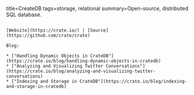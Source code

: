 title=CreateDB
tags=storage, relational
summary=Open-source, distributed SQL database.
~~~~~~

[Website](https://crate.io/) | [Source](https://github.com/crate/crate)

Blog:

* ["Handling Dynamic Objects in CrateDB"](https://crate.io/blog/handling-dynamic-objects-in-cratedb)
* ["Analyzing and Visualizing Twitter Conversations"](https://crate.io/blog/analyzing-and-visualizing-twitter-conversations)
* ["Indexing and Storage in CrateDB"](https://crate.io/blog/indexing-and-storage-in-cratedb)
